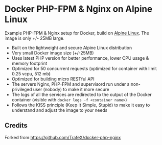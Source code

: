 # Docker PHP-FPM & Nginx on Alpine Linux

Example PHP-FPM & Nginx setup for Docker, build on [Alpine Linux](http://www.alpinelinux.org/).
The image is only +/- 25MB large.

* Built on the lightweight and secure Alpine Linux distribution
* Very small Docker image size (+/-25MB)
* Uses latest PHP version for better performance, lower CPU usage & memory footprint
* Optimized for 50 concurrent requests (optimized for container with limit 0.25 vcpu, 512 mb)
* Optimized for building micro RESTful API
* The servers Nginx, PHP-FPM and supervisord run under a non-privileged user (nobody) to make it more secure
* The logs of all the services are redirected to the output of the Docker container (visible with `docker logs -f <container name>`)
* Follows the KISS principle (Keep It Simple, Stupid) to make it easy to understand and adjust the image to your needs

## Credits
Forked from https://github.com/TrafeX/docker-php-nginx